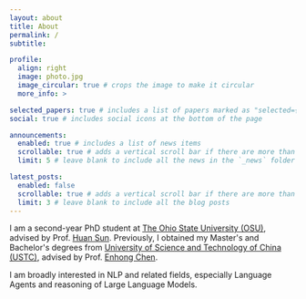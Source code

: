 ```yaml
---
layout: about
title: About
permalink: /
subtitle:

profile:
  align: right
  image: photo.jpg
  image_circular: true # crops the image to make it circular
  more_info: >

selected_papers: true # includes a list of papers marked as "selected={true}"
social: true # includes social icons at the bottom of the page

announcements:
  enabled: true # includes a list of news items
  scrollable: true # adds a vertical scroll bar if there are more than 3 news items
  limit: 5 # leave blank to include all the news in the `_news` folder

latest_posts:
  enabled: false
  scrollable: true # adds a vertical scroll bar if there are more than 3 new posts items
  limit: 3 # leave blank to include all the blog posts
---
```


I am a second-year PhD student at [The Ohio State University (OSU)](https://cse.osu.edu/), advised by Prof. [Huan Sun](https://u.osu.edu/ihudas/people/). Previously, I obtained my Master's and Bachelor's degrees from [University of Science and Technology of China (USTC)](https://www.ustc.edu.cn), advised by Prof. [Enhong Chen](http://staff.ustc.edu.cn/~cheneh/).

I am broadly interested in NLP and related fields, especially Language Agents and reasoning of Large Language Models.
